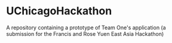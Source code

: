 # UChicagoHackathon
A repository containing a prototype of Team One's application (a submission for the Francis and Rose Yuen East Asia Hackathon)
